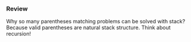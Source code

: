 ### Review

Why so many parentheses matching problems can be solved with stack?  Because valid parentheses are natural stack structure. Think about recursion!